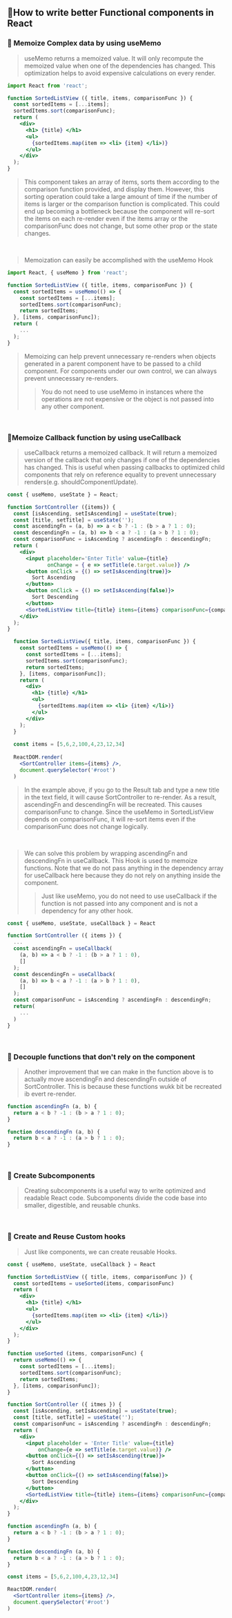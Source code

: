 ## 🤔How to write better Functional components in React 

### 📍 Memoize Complex data by using useMemo
>useMemo returns a memoized value. It will only recompute the memoized value
>when one of the dependencies has changed. This optimization helps to avoid expensive calculations on every render. 

```jsx
import React from 'react';

function SortedListView ({ title, items, comparisonFunc }) {
  const sortedItems = [...items];
  sortedItems.sort(comparisonFunc);
  return (
    <div>
      <h1> {title} </h1>
      <ul>
        {sortedItems.map(item => <li> {item} </li>)}
      </ul>
    </div>
  );
}
```

>This component takes an array of items, sorts them according to the comparison function provided, and display them.
>However, this sorting operation could take a large amount of time if the number of items is larger or
>the comparison function is complicated. This could end up becoming a bottleneck because the component will re-sort
>the items on each re-render even if the items array or the comparisonFunc does not change, 
>but some other prop or the state changes.

<br>

>Memoization can easily be accomplished with the useMemo Hook

```jsx 
import React, { useMemo } from 'react';

function SortedListView ({ title, items, comparisonFunc }) {
  const sortedItems = useMemo(() => {
    const sortedItems = [...items];
    sortedItems.sort(comparisonFunc);
    return sortedItems;
  }, [items, comparisonFunc]);
  return (
    ...
  );
}
```

>Memoizing can help prevent unnecessary re-renders when objects generated 
>in a parent component have to be passed to a child component. 
>For components under our own control, we can always prevent unnecessary re-renders. 
> >You do not need to use useMemo in instances where the operations are not expensive
> >or the object is not passed into any other component. 

<br> 

### 📍Memoize Callback function by using useCallback
>useCallback returns a memoized callback. It will return a memoized version of the callback
>that only changes if one of the dependencies has changed. This is useful when passing callbacks 
>to optimized child components that rely on reference equality to prevent unnecessary renders(e.g. shouldComponentUpdate).

```jsx
const { useMemo, useState } = React;

function SortController ({items}) {
  const [isAscending, setIsAscending] = useState(true);
  const [title, setTitle] = useState('');
  const ascendingFn = (a, b) => a < b ? -1 : (b > a ? 1 : 0);
  const descendingFn = (a, b) => b < a ? -1 : (a > b ? 1 : 0);
  const comparisonFunc = isAscending ? ascendingFn : descendingFn;
  return (
    <div>
      <input placeholder='Enter Title' value={title}
             onChange = { e => setTitle(e.target.value)} />
      <button onClick = {() => setIsAscending(true)}>
        Sort Ascending 
      </button>
      <button onClick = {() => setIsAscending(false)}>
        Sort Descending
      </button>
      <SortedListView title={title} items={items} comparisonFunc={comparisonFunc} />
    </div>
  );
}

  function SortedListView({ title, items, comparisonFunc }) {
    const sortedItems = useMemo(() => {
      const sortedItems = [...items];
      sortedItems.sort(comparisonFunc);
      return sortedItems;
    }, [items, comparisonFunc]);
    return (
      <div>
        <h1> {title} </h1>
        <ul> 
          {sortedItems.map(item => <li> {item} </li>)}
        </ul>
      </div>
    );
  }
  
  const items = [5,6,2,100,4,23,12,34]
  
  ReactDOM.render(
    <SortController items={items} />,
    document.querySelector('#root')
  )
```
>In the example above, if you go to the Result tab and type a new title in the text field, 
>it will cause SortController to re-render. As a result, ascendingFn and descendingFn will be recreated.
>This causes comparisonFunc to change. Since the useMemo in SortedListView depends on comparisonFunc,
>it will re-sort items even if the comparisonFunc does not change logically. 

<br>

>We can solve this problem by wrapping ascendingFn and descendingFn in useCallback. 
>This Hook is used to memoize functions. Note that we do not pass anything in the dependency array 
>for useCallback here because they do not rely on anything inside the component.
> > Just like useMemo, you do not need to use useCallback if the function is not passed into 
> > any component and is not a dependency for any other hook. 

```jsx
const { useMemo, useState, useCallback } = React 

function SortController ({ items }) {
  ...
  const ascendingFn = useCallback(
    (a, b) => a < b ? -1 : (b > a ? 1 : 0),
    []
  );
  const descendingFn = useCallback(
    (a, b) => b < a ? -1 : (a > b ? 1 : 0),
    []
  );
  const comparisonFunc = isAscending ? ascendingFn : descendingFn; 
  return(
    ...
  )
}
```

<br>

### 📍 Decouple functions that don't rely on the component 
>Another improvement that we can make in the function above is to actually move
>ascendingFn and descendingFn outside of SortController. This is because these functions 
>wukk bit be recreated ib evert re-render. 

```jsx
function ascendingFn (a, b) {
  return a < b ? -1 : (b > a ? 1 : 0);
}

function descendingFn (a, b) {
  return b < a ? -1 : (a > b ? 1 : 0);
}
```

<br> 

### 📍 Create Subcomponents 
>Creating subcomponents is a useful way to write optimized and readable React code. 
>Subcomponents divide the code base into smaller, digestible, and reusable chunks. 

<br>

### 📍 Create and Reuse Custom hooks 
>Just like components, we can create reusable Hooks. 

```jsx 
const { useMemo, useState, useCallback } = React 

function SortedListView ({ title, items, comparisonFunc }) {
  const sortedItems = useSorted(items, comparisonFunc)
  return (
    <div>
      <h1> {title} </h1>
      <ul>
        {sortedItems.map(item => <li> {item} </li>)}
      </ul>
    </div>
  );
}

function useSorted (items, comparisonFunc) {
  return useMemo(() => {
    const sortedItems = [...items];
    sortedItems.sort(comparisonFunc);
    return sortedItems;
  }, [items, comparisonFunc]);
}

function SortController ({ itmes }) {
  const [isAscending, setIsAscending] = useState(true); 
  const [title, setTitle] = useState('');
  const comparisonFunc = isAscending ? ascendingFn : descendingFn;
  return (
    <div>
      <input placeholder = 'Enter Title' value={title} 
          onChange={e => setTitle(e.target.value)} />
      <button onClick={() => setIsAscending(true)}>
        Sort Ascending 
      </button>
      <button onClick={() => setIsAscending(false)}>
        Sort Descending
      </button>
      <SortedListView title={title} items={items} comparisonFunc={comparisonFunc} />
    </div>
  );
}

function ascendingFn (a, b) {
  return a < b ? -1 : (b > a ? 1 : 0);
}

function descendingFn (a, b) {
  return b < a ? -1 : (a > b ? 1 : 0);
}

const items = [5,6,2,100,4,23,12,34]

ReactDOM.render(
  <SortController items={items} />,
  document.querySelector('#root')
)
```
